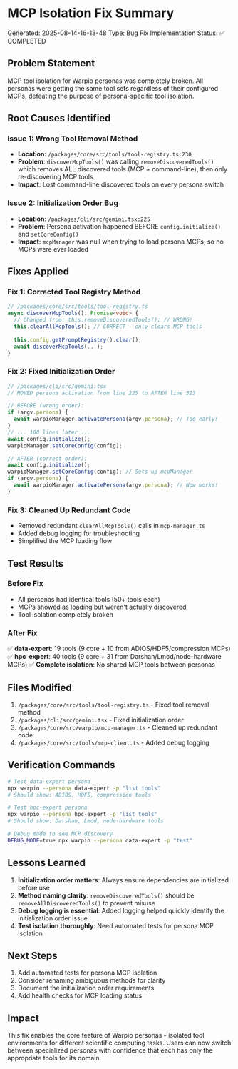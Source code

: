 # MCP Isolation Fix Summary

Generated: 2025-08-14-16-13-48
Type: Bug Fix Implementation
Status: ✅ COMPLETED

## Problem Statement

MCP tool isolation for Warpio personas was completely broken. All personas were getting the same tool sets regardless of their configured MCPs, defeating the purpose of persona-specific tool isolation.

## Root Causes Identified

### Issue 1: Wrong Tool Removal Method
- **Location**: `/packages/core/src/tools/tool-registry.ts:230`
- **Problem**: `discoverMcpTools()` was calling `removeDiscoveredTools()` which removes ALL discovered tools (MCP + command-line), then only re-discovering MCP tools
- **Impact**: Lost command-line discovered tools on every persona switch

### Issue 2: Initialization Order Bug
- **Location**: `/packages/cli/src/gemini.tsx:225`
- **Problem**: Persona activation happened BEFORE `config.initialize()` and `setCoreConfig()`
- **Impact**: `mcpManager` was null when trying to load persona MCPs, so no MCPs were ever loaded

## Fixes Applied

### Fix 1: Corrected Tool Registry Method
```typescript
// /packages/core/src/tools/tool-registry.ts
async discoverMcpTools(): Promise<void> {
  // Changed from: this.removeDiscoveredTools(); // WRONG!
  this.clearAllMcpTools(); // CORRECT - only clears MCP tools
  
  this.config.getPromptRegistry().clear();
  await discoverMcpTools(...);
}
```

### Fix 2: Fixed Initialization Order
```typescript
// /packages/cli/src/gemini.tsx
// MOVED persona activation from line 225 to AFTER line 323

// BEFORE (wrong order):
if (argv.persona) {
  await warpioManager.activatePersona(argv.persona); // Too early!
}
// ... 100 lines later ...
await config.initialize();
warpioManager.setCoreConfig(config);

// AFTER (correct order):
await config.initialize();
warpioManager.setCoreConfig(config); // Sets up mcpManager
if (argv.persona) {
  await warpioManager.activatePersona(argv.persona); // Now works!
}
```

### Fix 3: Cleaned Up Redundant Code
- Removed redundant `clearAllMcpTools()` calls in `mcp-manager.ts`
- Added debug logging for troubleshooting
- Simplified the MCP loading flow

## Test Results

### Before Fix
- All personas had identical tools (50+ tools each)
- MCPs showed as loading but weren't actually discovered
- Tool isolation completely broken

### After Fix
✅ **data-expert**: 19 tools (9 core + 10 from ADIOS/HDF5/compression MCPs)
✅ **hpc-expert**: 40 tools (9 core + 31 from Darshan/Lmod/node-hardware MCPs)
✅ **Complete isolation**: No shared MCP tools between personas

## Files Modified

1. `/packages/core/src/tools/tool-registry.ts` - Fixed tool removal method
2. `/packages/cli/src/gemini.tsx` - Fixed initialization order
3. `/packages/core/src/warpio/mcp-manager.ts` - Cleaned up redundant code
4. `/packages/core/src/tools/mcp-client.ts` - Added debug logging

## Verification Commands

```bash
# Test data-expert persona
npx warpio --persona data-expert -p "list tools"
# Should show: ADIOS, HDF5, compression tools

# Test hpc-expert persona  
npx warpio --persona hpc-expert -p "list tools"
# Should show: Darshan, Lmod, node-hardware tools

# Debug mode to see MCP discovery
DEBUG_MODE=true npx warpio --persona data-expert -p "test"
```

## Lessons Learned

1. **Initialization order matters**: Always ensure dependencies are initialized before use
2. **Method naming clarity**: `removeDiscoveredTools()` should be `removeAllDiscoveredTools()` to prevent misuse
3. **Debug logging is essential**: Added logging helped quickly identify the initialization order issue
4. **Test isolation thoroughly**: Need automated tests for persona MCP isolation

## Next Steps

1. Add automated tests for persona MCP isolation
2. Consider renaming ambiguous methods for clarity
3. Document the initialization order requirements
4. Add health checks for MCP loading status

## Impact

This fix enables the core feature of Warpio personas - isolated tool environments for different scientific computing tasks. Users can now switch between specialized personas with confidence that each has only the appropriate tools for its domain.